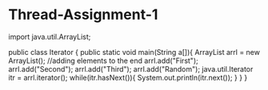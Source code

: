 # Thread-Assignment-1

import java.util.ArrayList;

public class Iterator
{
	 public static void main(String a[]){
	        ArrayList<String> arrl = new ArrayList<String>();
	        //adding elements to the end
	        arrl.add("First");
	        arrl.add("Second");
	        arrl.add("Third");
	        arrl.add("Random");
	        java.util.Iterator<String> itr = arrl.iterator();
	        while(itr.hasNext()){
	            System.out.println(itr.next());
	        }
	    }
	}

